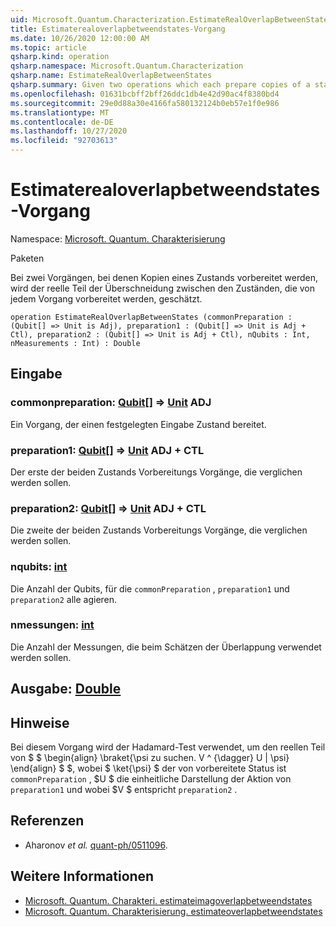 ```yaml
---
uid: Microsoft.Quantum.Characterization.EstimateRealOverlapBetweenStates
title: Estimaterealoverlapbetweendstates-Vorgang
ms.date: 10/26/2020 12:00:00 AM
ms.topic: article
qsharp.kind: operation
qsharp.namespace: Microsoft.Quantum.Characterization
qsharp.name: EstimateRealOverlapBetweenStates
qsharp.summary: Given two operations which each prepare copies of a state, estimates the real part of the overlap between the states prepared by each operation.
ms.openlocfilehash: 01631bcbff2bff26ddc1db4e42d90ac4f8380bd4
ms.sourcegitcommit: 29e0d88a30e4166fa580132124b0eb57e1f0e986
ms.translationtype: MT
ms.contentlocale: de-DE
ms.lasthandoff: 10/27/2020
ms.locfileid: "92703613"
---
```

# <a name="estimaterealoverlapbetweenstates-operation"></a>Estimaterealoverlapbetweendstates-Vorgang

Namespace: [Microsoft. Quantum. Charakterisierung](xref:Microsoft.Quantum.Characterization)

Paketen [](https://nuget.org/packages/)


Bei zwei Vorgängen, bei denen Kopien eines Zustands vorbereitet werden, wird der reelle Teil der Überschneidung zwischen den Zuständen, die von jedem Vorgang vorbereitet werden, geschätzt.

```qsharp
operation EstimateRealOverlapBetweenStates (commonPreparation : (Qubit[] => Unit is Adj), preparation1 : (Qubit[] => Unit is Adj + Ctl), preparation2 : (Qubit[] => Unit is Adj + Ctl), nQubits : Int, nMeasurements : Int) : Double
```


## <a name="input"></a>Eingabe

### <a name="commonpreparation--qubit--unit-adj"></a>commonpreparation: [Qubit](xref:microsoft.quantum.lang-ref.qubit)[] => [Unit](xref:microsoft.quantum.lang-ref.unit) ADJ

Ein Vorgang, der einen festgelegten Eingabe Zustand bereitet.


### <a name="preparation1--qubit--unit-adj--ctl"></a>preparation1: [Qubit](xref:microsoft.quantum.lang-ref.qubit)[] => [Unit](xref:microsoft.quantum.lang-ref.unit) ADJ + CTL

Der erste der beiden Zustands Vorbereitungs Vorgänge, die verglichen werden sollen.


### <a name="preparation2--qubit--unit-adj--ctl"></a>preparation2: [Qubit](xref:microsoft.quantum.lang-ref.qubit)[] => [Unit](xref:microsoft.quantum.lang-ref.unit) ADJ + CTL

Die zweite der beiden Zustands Vorbereitungs Vorgänge, die verglichen werden sollen.


### <a name="nqubits--int"></a>nqubits: [int](xref:microsoft.quantum.lang-ref.int)

Die Anzahl der Qubits, für die `commonPreparation` , `preparation1` und `preparation2` alle agieren.


### <a name="nmeasurements--int"></a>nmessungen: [int](xref:microsoft.quantum.lang-ref.int)

Die Anzahl der Messungen, die beim Schätzen der Überlappung verwendet werden sollen.



## <a name="output--double"></a>Ausgabe: [Double](xref:microsoft.quantum.lang-ref.double)



## <a name="remarks"></a>Hinweise

Bei diesem Vorgang wird der Hadamard-Test verwendet, um den reellen Teil von $ $ \begin{align} \braket{\psi zu suchen. V ^ {\dagger} U | \psi} \end{align} $ $, wobei $ \ket{\psi} $ der von vorbereitete Status ist `commonPreparation` , $U $ die einheitliche Darstellung der Aktion von `preparation1` und wobei $V $ entspricht `preparation2` .

## <a name="references"></a>Referenzen

- Aharonov *et al.* [quant-ph/0511096](https://arxiv.org/abs/quant-ph/0511096).

## <a name="see-also"></a>Weitere Informationen

- [Microsoft. Quantum. Charakteri. estimateimagoverlapbetweendstates](xref:Microsoft.Quantum.Characterization.EstimateImagOverlapBetweenStates)
- [Microsoft. Quantum. Charakterisierung. estimateoverlapbetweendstates](xref:Microsoft.Quantum.Characterization.EstimateOverlapBetweenStates)